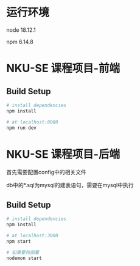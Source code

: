 # 运行环境

node 18.12.1

npm 6.14.8

# NKU-SE 课程项目-前端

## Build Setup

``` bash
# install dependencies
npm install

# at localhost:8080
npm run dev

```
# NKU-SE 课程项目-后端

首先需要配置config中的相关文件

db中的*.sql为mysql的建表语句，需要在mysql中执行

## Build Setup

``` bash
# install dependencies
npm install

# at localhost:3000
npm start

# 如果要热部署
nodemon start

```
